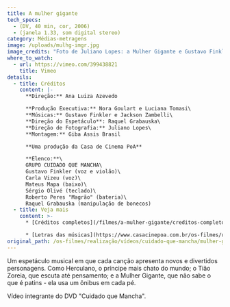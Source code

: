 ```yaml
---
title: A mulher gigante
tech_specs:
  - (DV, 40 min, cor, 2006)
  - (janela 1.33, som digital stereo)
category: Médias-metragens
image: /uploads/mulhg-imgr.jpg
image_credits: "Foto de Juliano Lopes: a Mulher Gigante e Gustavo Finkler"
where_to_watch:
  - url: https://vimeo.com/399438821
    title: Vimeo
details:
  - title: Créditos
    content: |-
      **Direção:** Ana Luiza Azevedo

      **Produção Executiva:** Nora Goulart e Luciana Tomasi\
      **Músicas:** Gustavo Finkler e Jackson Zambelli\
      **Direção do Espetáculo**: Raquel Grabauska\
      **Direção de Fotografia:** Juliano Lopes\
      **Montagem:** Giba Assis Brasil

      **Uma produção da Casa de Cinema PoA**

      **Elenco:**\
      GRUPO CUIDADO QUE MANCHA\
      Gustavo Finkler (voz e violão)\
      Carla Vizeu (voz)\
      Mateus Mapa (baixo)\
      Sérgio Olivé (teclado)\
      Roberto Peres "Magrão" (bateria)\
      Raquel Grabauska (manipulação de bonecos)
  - title: Veja mais
    content: >-
      * [Créditos completos](/filmes/a-mulher-gigante/creditos-completos)

      * [Letras das músicas](https://www.casacinepoa.com.br/os-filmes/realização/vídeos/cuidado-que-mancha/mulher-gigante/letras-das-músicas.html)
original_path: /os-filmes/realização/vídeos/cuidado-que-mancha/mulher-gigante.html
---
```

Um espetáculo musical em que cada canção apresenta novos e divertidos personagens. Como Herculano, o príncipe mais chato do mundo; o Tião Zoreia, que escuta até pensamento; e a Mulher Gigante, que não sabe o que é patins - ela usa um ônibus em cada pé.

Vídeo integrante do DVD "Cuidado que Mancha".